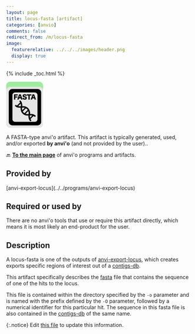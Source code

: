 ```yaml
---
layout: page
title: locus-fasta [artifact]
categories: [anvio]
comments: false
redirect_from: /m/locus-fasta
image:
  featurerelative: ../../../images/header.png
  display: true
---
```



{% include _toc.html %}


<img src="../../images/icons/FASTA.png" alt="FASTA" style="width:100px; border:none" />

A FASTA-type anvi'o artifact. This artifact is typically generated, used, and/or exported **by anvi'o** (and not provided by the user)..

🔙 **[To the main page](../../)** of anvi'o programs and artifacts.

## Provided by


<p style="text-align: left" markdown="1"><span class="artifact-p">[anvi-export-locus](../../programs/anvi-export-locus)</span></p>


## Required or used by


There are no anvi'o tools that use or require this artifact directly, which means it is most likely an end-product for the user.


## Description

A locus-fasta is one of the outputs of <span class="artifact-n">[anvi-export-locus](/software/anvio/help/main/programs/anvi-export-locus)</span>, which creates exports specific regions of interest out of a <span class="artifact-n">[contigs-db](/software/anvio/help/main/artifacts/contigs-db)</span>. 

This artifact specifically describes the <span class="artifact-n">[fasta](/software/anvio/help/main/artifacts/fasta)</span> file that contains the sequence of one of the hits to the locus. 

This file is contained within the directory specified by the `-o` parameter and is named with the prefix defined by the `-O` parameter, followed by a numerical identifier for this particular hit. The sequence in this fasta file is also contained in the <span class="artifact-n">[contigs-db](/software/anvio/help/main/artifacts/contigs-db)</span> of the same name. 


{:.notice}
Edit [this file](https://github.com/merenlab/anvio/tree/master/anvio/docs/artifacts/locus-fasta.md) to update this information.

